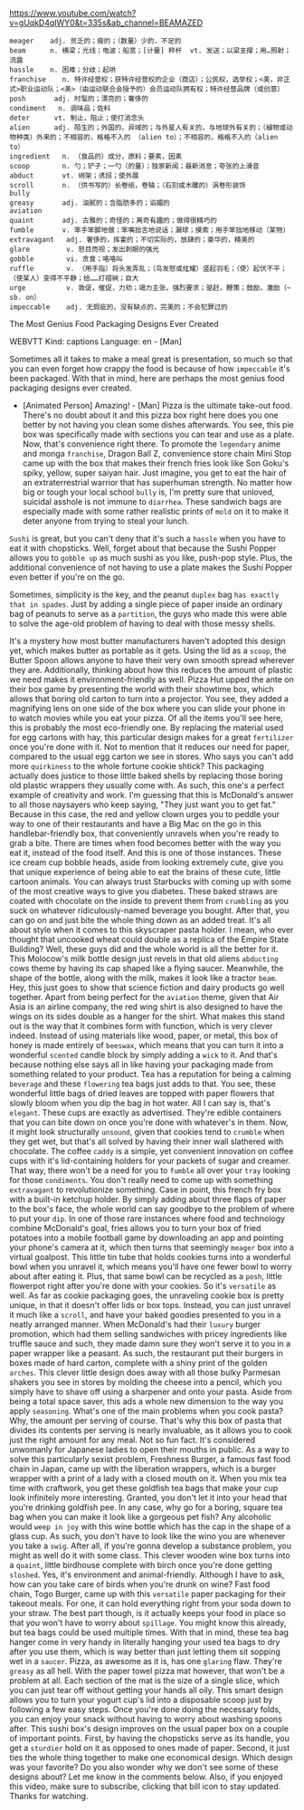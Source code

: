 https://www.youtube.com/watch?v=gUqkD4qIWY0&t=335s&ab_channel=BEAMAZED 

```
meager    adj. 贫乏的；瘦的；（数量）少的，不足的  
beam      n. 横梁；光线；电波；船宽；[计量] 秤杆  vt. 发送；以梁支撑；用…照射；流露
hassle    n. 困难；分歧；起哄  
franchise    n. 特许经营权；获特许经营权的企业（商店）；公民权，选举权；<美，非正式>职业运动队；<美>（由运动联合会授予的）会员运动队拥有权；特许经营品牌（或创意）      
posh       adj. 时髦的；漂亮的；奢侈的
condiment   n. 调味品；佐料
deter      vt. 制止，阻止；使打消念头
alien      adj. 陌生的；外国的，异域的；与外星人有关的，与地球外有关的；（植物或动物种类）外来的；不相容的，格格不入的 （alien to）；不相容的，格格不入的（alien to）    
ingredient   n. （食品的）成分，原料；要素，因素    
scoop        n. 勺；铲子；一勺（的量）；独家新闻；最新消息；夸张的上滑音
abduct       vt. 绑架；诱拐；使外展  
scroll       n. （供书写的）长卷纸，卷轴；（石刻或木雕的）涡卷形装饰  
bully  
greasy       adj. 油腻的；含脂肪多的；谄媚的
aviation  
quaint       adj. 古雅的；奇怪的；离奇有趣的；做得很精巧的  
fumble       v. 笨手笨脚地做；笨嘴拙舌地说话；漏球；摸索；用手笨拙地移动（某物）
extravagant   adj. 奢侈的，挥霍的；不切实际的，放肆的；豪华的，精美的  
glare         v. 怒目而视；发出刺眼的强光      
gobble        vi. 贪食；咯咯叫
ruffle        v. （用手指）将头发弄乱；（鸟发怒或炫耀）竖起羽毛；（使）起伏不平；（使某人）变得不平静；给……打褶裥；自大
urge          v. 敦促，催促，力劝；竭力主张，强烈要求；驱赶，鞭策；鼓励，激励（~ sb. on）
impeccable    adj. 无瑕疵的，没有缺点的，完美的；不会犯罪过的
```

The Most Genius Food Packaging Designs Ever Created 

WEBVTT Kind: captions Language: en - [Man] 

Sometimes all it takes to make a meal great is presentation, so much so that you can even forget how crappy the food is because of how `impeccable` it's been packaged. With that in mind, here are perhaps the most genius food packaging designs ever created. 

- [Animated Person] Amazing! - [Man] Pizza is the ultimate take-out food. There's no doubt about it and this pizza box right here does you one better by not having you clean some dishes afterwards. You see, this pie box was specifically made with sections you can tear and use as a plate. Now, that's convenience right there. To promote the `legendary` anime and monga `franchise`, Dragon Ball Z, convenience store chain Mini Stop came up with the box that makes their french fries look like Son Goku's spiky, yellow, super saiyan hair. Just imagine, you get to eat the hair of an extraterrestrial warrior that has superhuman strength. No matter how big or tough your local school `bully` is, I'm pretty sure that unloved, suicidal asshole is not immune to `diarrhea`. These sandwich bags are especially made with some rather realistic prints of `mold` on it to make it deter anyone from trying to steal your lunch. 

`Sushi` is great, but you can't deny that it's such a `hassle` when you have to eat it with chopsticks. Well, forget about that because the Sushi Popper allows you to `gobble up` as much sushi as you like, push-pop style. Plus, the additional convenience of not having to use a plate makes the Sushi Popper even better if you're on the go. 

Sometimes, simplicity is the key, and the peanut `duplex` bag `has exactly that in spades`. Just by adding a single piece of paper inside an ordinary bag of peanuts to serve as a `partition`, the guys who made this were able to solve the age-old problem of having to deal with those messy shells. 

It's a mystery how most butter manufacturers haven't adopted this design yet, which makes butter as portable as it gets. Using the lid as a `scoop`, the Butter Spoon allows anyone to have their very own smooth spread wherever they are. Additionally, thinking about how this reduces the amount of plastic we need makes it environment-friendly as well. Pizza Hut upped the ante on their box game by presenting the world with their showtime box, which allows that boring old carton to turn into a projector. You see, they added a magnifying lens on one side of the box where you can slide your phone in to watch movies while you eat your pizza. Of all the items you'll see here, this is probably the most eco-friendly one. By replacing the material used for egg cartons with hay, this particular design makes for a great `fertilizer` once you're done with it. Not to mention that it reduces our need for paper, compared to the usual egg carton we see in stores. Who says you can't add more `quirkiness` to the whole fortune cookie shtick? This packaging actually does justice to those little baked shells by replacing those boring old plastic wrappers they usually come with. As such, this one's a perfect example of creativity and work. I'm guessing that this is McDonald's answer to all those naysayers who keep saying, "They just want you to get fat." Because in this case, the red and yellow clown urges you to peddle your way to one of their restaurants and have a Big Mac on the go in this handlebar-friendly box, that conveniently unravels when you're ready to grab a bite. There are times when food becomes better with the way you eat it, instead of the food itself. And this is one of those instances. These ice cream cup bobble heads, aside from looking extremely cute, give you that unique experience of being able to eat the brains of these cute, little cartoon animals. You can always trust Starbucks with coming up with some of the most creative ways to give you diabetes. These baked straws are coated with chocolate on the inside to prevent them from `crumbling` as you suck on whatever ridiculously-named beverage you bought. After that, you can go on and just bite the whole thing down as an added treat. It's all about style when it comes to this skyscraper pasta holder. I mean, who ever thought that uncooked wheat could double as a replica of the Empire State Building? Well, these guys did and the whole world is all the better for it. This Molocow's milk bottle design just revels in that old aliens `abducting` cows theme by having its cap shaped like a flying saucer. Meanwhile, the shape of the bottle, along with the milk, makes it look like a tractor `beam`. Hey, this just goes to show that science fiction and dairy products go well together. Apart from being perfect for the `aviation` theme, given that Air Asia is an airline company, the red wing shirt is also designed to have the wings on its sides double as a hanger for the shirt. What makes this stand out is the way that it combines form with function, which is very clever indeed. Instead of using materials like wood, paper, or metal, this box of honey is made entirely of `beeswax`, which means that you can turn it into a wonderful `scented` candle block by simply adding a `wick` to it. And that's because nothing else says all in like having your packaging made from something related to your product. Tea has a reputation for being a calming `beverage` and these `flowering` tea bags just adds to that. You see, these wonderful little bags of dried leaves are topped with paper flowers that slowly bloom when you dip the bag in hot water. All I can say is, that's `elegant`. These cups are exactly as advertised. They're edible containers that you can bite down on once you're done with whatever's in them. Now, it might look structurally `unsound`, given that cookies tend to `crumble` when they get wet, but that's all solved by having their inner wall slathered with chocolate. The coffee `caddy` is a simple, yet convenient innovation on coffee cups with it's lid-containing holders for your packets of sugar and creamer. That way, there won't be a need for you to `fumble` all over your `tray` looking for those `condiments`. You don't really need to come up with something `extravagant` to revolutionize something. Case in point, this french fry box with a built-in ketchup holder. By simply adding about three flaps of paper to the box's face, the whole world can say goodbye to the problem of where to put your `dip`. In one of those rare instances where food and technology combine McDonald's goal, fries allows you to turn your box of fried potatoes into a mobile football game by downloading an app and pointing your phone's camera at it, which then turns that seemingly `meager` box into a virtual goalpost. This little tin tube that holds cookies turns into a wonderful bowl when you unravel it, which means you'll have one fewer bowl to worry about after eating it. Plus, that same bowl can be recycled as a `posh`, little flowerpot right after you're done with your cookies. So it's `versatile` as well. As far as cookie packaging goes, the unraveling cookie box is pretty unique, in that it doesn't offer lids or box tops. Instead, you can just unravel it much like a `scroll`, and have your baked goodies presented to you in a neatly arranged manner. When McDonald's had their `luxury` burger promotion, which had them selling sandwiches with pricey ingredients like truffle sauce and such, they made damn sure they won't serve it to you in a paper wrapper like a peasant. As such, the restaurant put their burgers in boxes made of hard carton, complete with a shiny print of the golden `arches`. This clever little design does away with all those bulky Parmesan shakers you see in stores by molding the cheese into a pencil, which you simply have to shave off using a sharpener and onto your pasta. Aside from being a total space saver, this ads a whole new dimension to the way you apply `seasoning`. What's one of the main problems when you cook pasta? Why, the amount per serving of course. That's why this box of pasta that divides its contents per serving is nearly invaluable, as it allows you to cook just the right amount for any meal. Not so fun fact. It's considered unwomanly for Japanese ladies to open their mouths in public. As a way to solve this particularly sexist problem, Freshness Burger, a famous fast food chain in Japan, came up with the liberation wrappers, which is a burger wrapper with a print of a lady with a closed mouth on it. When you mix tea time with craftwork, you get these goldfish tea bags that make your cup look infinitely more interesting. Granted, you don't let it into your head that you're drinking goldfish pee. In any case, why go for a boring, square tea bag when you can make it look like a gorgeous pet fish? Any alcoholic would `weep in joy` with this wine bottle which has the cap in the shape of a glass cup. As such, you don't have to look like the wino you are whenever you take a `swig`. After all, if you're gonna develop a substance problem, you might as well do it with some class. This clever wooden wine box turns into a `quaint`, little birdhouse complete with birch once you're done getting `sloshed`. Yes, it's environment and animal-friendly. Although I have to ask, how can you take care of birds when you're drunk on wine? Fast food chain, Togo Burger, came up with this `versatile` paper packaging for their takeout meals. For one, it can hold everything right from your soda down to your straw. The best part though, is it actually keeps your food in place so that you won't have to worry about `spillage`. You might know this already, but tea bags could be used multiple times. With that in mind, these tea bag hanger come in very handy in literally hanging your used tea bags to dry after you use them, which is way better than just letting them sit sopping wet in a `saucer`. Pizza, as awesome as it is, has one `glaring` flaw. They're `greasy` as all hell. With the paper towel pizza mat however, that won't be a problem at all. Each section of the mat is the size of a single slice, which you can just tear off without getting your hands all oily. This smart design allows you to turn your yogurt cup's lid into a disposable scoop just by following a few easy steps. Once you're done doing the necessary folds, you can enjoy your snack without having to worry about washing spoons after. This sushi box's design improves on the usual paper box on a couple of important points. First, by having the chopsticks serve as its handle, you get a `sturdier` hold on it as opposed to ones made of paper. Second, it just ties the whole thing together to make one economical design. Which design was your favorite? Do you also wonder why we don't see some of these designs about? Let me know in the comments below. Also, if you enjoyed this video, make sure to subscribe, clicking that bill icon to stay updated. Thanks for watching. 